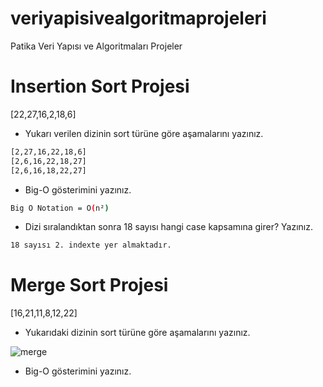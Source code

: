 # veriyapisivealgoritmaprojeleri
Patika Veri Yapısı ve Algoritmaları Projeler

# Insertion Sort Projesi

[22,27,16,2,18,6]

* Yukarı verilen dizinin sort türüne göre aşamalarını yazınız.

``` bash
[2,27,16,22,18,6]
[2,6,16,22,18,27]
[2,6,16,18,22,27]
```

* Big-O gösterimini yazınız.

``` bash
Big O Notation = O(n²)
```

* Dizi sıralandıktan sonra 18 sayısı hangi case kapsamına girer? Yazınız.

``` bash
18 sayısı 2. indexte yer almaktadır.
```

# Merge Sort Projesi

[16,21,11,8,12,22]

* Yukarıdaki dizinin sort türüne göre aşamalarını yazınız.

![merge](https://user-images.githubusercontent.com/94282227/160982205-55848b85-9e9d-40b0-95c4-c216b5de1a43.jpg)

* Big-O gösterimini yazınız.
